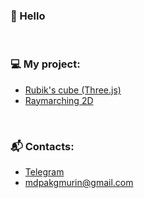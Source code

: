 ### 👋 Hello
<br/>

### 💻 My project:
- [Rubik's cube (Three.js)](https://mdpakhmurin.github.io/buvos-kocka/introduction.html)
- [Raymarching 2D](https://mdpakhmurin.github.io/RayMarching_2D/)
<br/>

### 📬 Contacts:
- [Telegram](https://t.me/mike_ways)
- [mdpakgmurin@gmail.com](mailto:mdpakhmurin@gmail.com)
